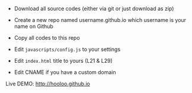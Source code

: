 * Download all source codes (either via git or just download as zip)

* Create a new repo named username.github.io which username is your name on Github

* Copy all codes to this repo

* Edit `javascripts/config.js` to your settings

* Edit `index.html` title to yours (L21 & L29)

* Edit CNAME if you have a custom domain

Live DEMO: <http://hooloo.github.io>